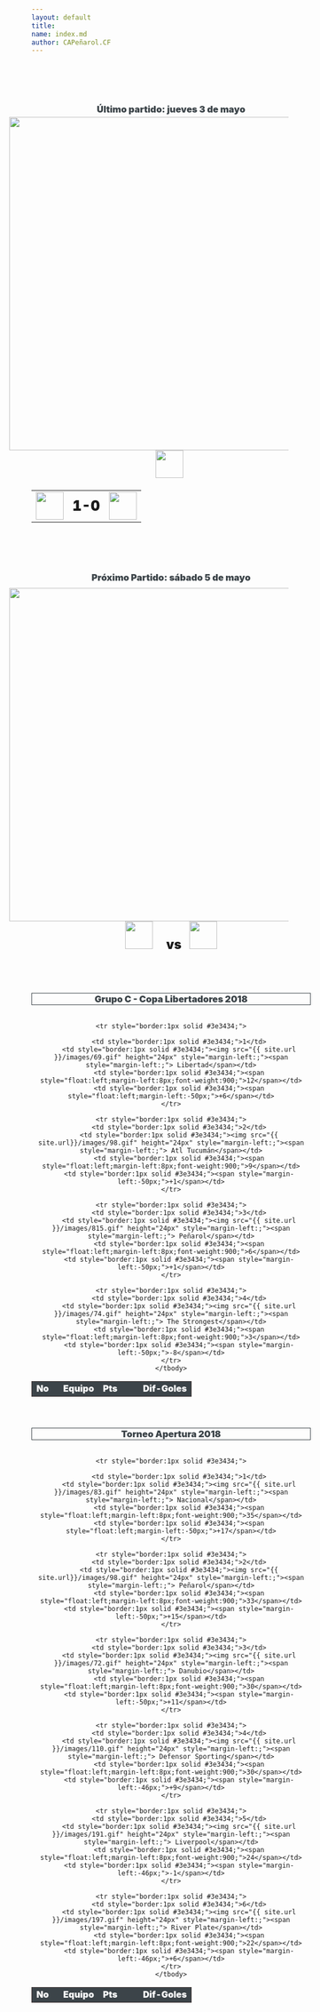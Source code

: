 ```yaml
---
layout: default
title:
name: index.md
author: CAPeñarol.CF
---
```


<html>

<br>
<br>
<br>

<h3>
  <center>
    <span style="color:#3c4449;font-weight:900;margin-bottom:20px;">Último partido: jueves 3 de mayo</span>
  </center>
</h3>

<br>

<img src="{{ site.url }}/images/g848.png" style="margin-left:-40px;margin-top:-30px;" width="600">
<center>
   <table>
     <thead>
       <td></td>
       <td></td>
       <td></td>
     </thead>
	 <center><img src="{{ site.url }}/images/copa-liber.png" style="margin-right:6px;" height="50px"></center>
     <tbody>
       <tr>
         <td><img src="{{ site.url }}/images/99.gif" height="50px"></td>
         <td><span style="font-size:1.6em;font-weight:900;">1-0</span></td>
         <td><img src="{{ site.url }}/images/98.gif" height="50px"></td>
       </tr>
     </tbody>
   </table>
 </center>

<br>
<br>
<br>
 
<h3>
  <center>
    <span style="color:#3c4449;font-weight:900;margin-bottom:20px;">Próximo Partido: sábado 5 de mayo</span>
  </center>
</h3>

<br>

<img src="{{ site.url }}/images/g849.png" style="margin-left:-40px;margin-top:-25px;" width="600">

<center>
   <img src="{{ site.url }}/images/98.gif" style="margin-right:10px;" height="50px">
   <span style="margin-left:10px;margin-right:10px;font-size:1.6em;font-weight:900;">vs</span>
   <!--<img src="{{ site.url }}/images/copa-liber.png" style="margin-right:6px;" height="50px">-->
   <img src="{{ site.url }}/images/110.gif" height="50px">
<center>

<br>
<br>
<br>

<center><h3 style="color:#3c4449;font-weight:900;margin-bottom:0px;border:1px solid #3c4449;">Grupo C - Copa Libertadores 2018</h3></center>

<br>

<center>
  <table>
    <thead style="color:#fff;background:#3c4449;border:1px solid #3e3434;font-weight:900;">
      <td>No</td>
      <td><span style="float:left;margin-left:10px;">Equipo</span></td>
      <td style="float:left;margin-left:0px;">Pts</td>
      <td style="float:right;margin-left:30px;">Dif-Goles</td>
    </thead>
    <tbody style="color:#fff;">

 	<tr style="border:1px solid #3e3434;">
		
   		<td style="border:1px solid #3e3434;">1</td>
   		<td style="border:1px solid #3e3434;"><img src="{{ site.url }}/images/69.gif" height="24px" style="margin-left:;"><span style="margin-left:;"> Libertad</span></td>
   		<td style="border:1px solid #3e3434;"><span style="float:left;margin-left:8px;font-weight:900;">12</span></td>
   		<td style="border:1px solid #3e3434;"><span style="float:left;margin-left:-50px;">+6</span></td>
 	</tr>

 	<tr style="border:1px solid #3e3434;">
   		<td style="border:1px solid #3e3434;">2</td>
   		<td style="border:1px solid #3e3434;"><img src="{{ site.url}}/images/98.gif" height="24px" style="margin-left:;"><span style="margin-left:;"> Atl Tucumán</span></td>
   		<td style="border:1px solid #3e3434;"><span style="float:left;margin-left:8px;font-weight:900;">9</span></td>
   		<td style="border:1px solid #3e3434;"><span style="margin-left:-50px;">+1</span></td>
 	</tr>

 	<tr style="border:1px solid #3e3434;">
   		<td style="border:1px solid #3e3434;">3</td>
   		<td style="border:1px solid #3e3434;"><img src="{{ site.url }}/images/815.gif" height="24px" style="margin-left:;"><span style="margin-left:;"> Peñarol</span></td>
   		<td style="border:1px solid #3e3434;"><span style="float:left;margin-left:8px;font-weight:900;">6</span></td>
   		<td style="border:1px solid #3e3434;"><span style="margin-left:-50px;">+1</span></td>
 	</tr>

 	<tr style="border:1px solid #3e3434;">
   		<td style="border:1px solid #3e3434;">4</td>
   		<td style="border:1px solid #3e3434;"><img src="{{ site.url }}/images/74.gif" height="24px" style="margin-left:;"><span style="margin-left:;"> The Strongest</span></td>
   		<td style="border:1px solid #3e3434;"><span style="float:left;margin-left:8px;font-weight:900;">3</span></td>
   		<td style="border:1px solid #3e3434;"><span style="margin-left:-50px;">-8</span></td>
 	</tr>
    </tbody>
  </table>
</center>

<br>

<center><h3 style="color:#3c4449;font-weight:900;margin-bottom:0px;border:1px solid #3c4449;">Torneo Apertura 2018</h3></center>

<br>

<center>
  <table>
    <thead style="color:#fff;background:#3c4449;border:1px solid #3e3434;font-weight:900;">
      <td>No</td>
      <td><span style="float:left;margin-left:10px;">Equipo</span></td>
      <td style="float:left;margin-left:0px;">Pts</td>
      <td style="float:right;margin-left:30px;">Dif-Goles</td>
    </thead>
    <tbody style="color:#fff;">

 	<tr style="border:1px solid #3e3434;">
		
   		<td style="border:1px solid #3e3434;">1</td>
   		<td style="border:1px solid #3e3434;"><img src="{{ site.url }}/images/83.gif" height="24px" style="margin-left:;"><span style="margin-left:;"> Nacional</span></td>
   		<td style="border:1px solid #3e3434;"><span style="float:left;margin-left:8px;font-weight:900;">35</span></td>
   		<td style="border:1px solid #3e3434;"><span style="float:left;margin-left:-50px;">+17</span></td>
 	</tr>

 	<tr style="border:1px solid #3e3434;">
   		<td style="border:1px solid #3e3434;">2</td>
   		<td style="border:1px solid #3e3434;"><img src="{{ site.url}}/images/98.gif" height="24px" style="margin-left:;"><span style="margin-left:;"> Peñarol</span></td>
   		<td style="border:1px solid #3e3434;"><span style="float:left;margin-left:8px;font-weight:900;">33</span></td>
   		<td style="border:1px solid #3e3434;"><span style="margin-left:-50px;">+15</span></td>
 	</tr>

 	<tr style="border:1px solid #3e3434;">
   		<td style="border:1px solid #3e3434;">3</td>
   		<td style="border:1px solid #3e3434;"><img src="{{ site.url }}/images/72.gif" height="24px" style="margin-left:;"><span style="margin-left:;"> Danubio</span></td>
   		<td style="border:1px solid #3e3434;"><span style="float:left;margin-left:8px;font-weight:900;">30</span></td>
   		<td style="border:1px solid #3e3434;"><span style="margin-left:-50px;">+11</span></td>
 	</tr>

 	<tr style="border:1px solid #3e3434;">
   		<td style="border:1px solid #3e3434;">4</td>
   		<td style="border:1px solid #3e3434;"><img src="{{ site.url }}/images/110.gif" height="24px" style="margin-left:;"><span style="margin-left:;"> Defensor Sporting</span></td>
   		<td style="border:1px solid #3e3434;"><span style="float:left;margin-left:8px;font-weight:900;">30</span></td>
   		<td style="border:1px solid #3e3434;"><span style="margin-left:-46px;">+9</span></td>
 	</tr>
	
	<tr style="border:1px solid #3e3434;">
   		<td style="border:1px solid #3e3434;">5</td>
   		<td style="border:1px solid #3e3434;"><img src="{{ site.url }}/images/191.gif" height="24px" style="margin-left:;"><span style="margin-left:;"> Liverpool</span></td>
   		<td style="border:1px solid #3e3434;"><span style="float:left;margin-left:8px;font-weight:900;">24</span></td>
   		<td style="border:1px solid #3e3434;"><span style="margin-left:-46px;">-1</span></td>
 	</tr>
	
	<tr style="border:1px solid #3e3434;">
   		<td style="border:1px solid #3e3434;">6</td>
   		<td style="border:1px solid #3e3434;"><img src="{{ site.url }}/images/197.gif" height="24px" style="margin-left:;"><span style="margin-left:;"> River Plate</span></td>
   		<td style="border:1px solid #3e3434;"><span style="float:left;margin-left:8px;font-weight:900;">22</span></td>
   		<td style="border:1px solid #3e3434;"><span style="margin-left:-46px;">+6</span></td>
 	</tr>
    </tbody>
  </table>
</center>

<!--</html>-->

